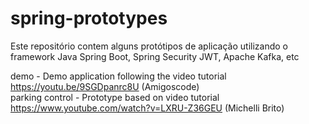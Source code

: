 # spring-prototypes
Este repositório contem alguns protótipos de aplicação utilizando o framework Java Spring Boot, Spring Security JWT, Apache Kafka, etc

demo - Demo application following the video tutorial https://youtu.be/9SGDpanrc8U (Amigoscode) <br>
parking control - Prototype based on video tutorial https://www.youtube.com/watch?v=LXRU-Z36GEU (Michelli Brito)
